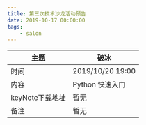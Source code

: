 ```yaml
---
title: 第三次技术沙龙活动预告
date: 2019-10-17 00:00:00
tags:
    - salon
---
```


| 主题            | 破冰                   |
| --------------- | ---------------------- |
| 时间            | 2019/10/20 19:00     |
| 内容            | Python 快速入门         |
| keyNote下载地址 | 暂无                   |
| 备注            | 暂无                   |

